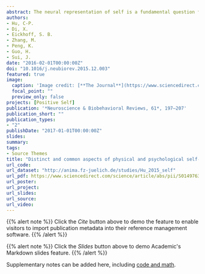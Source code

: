 ```yaml
---
abstract: The neural representation of self is a fundamental question for brain research. Employing activation likelihood estimation (ALE) meta-analyses, we assessed the commonalities and distinctions between different components of the self by focusing on the ‘physical’ self and the ‘psychological’ self – assessed respectively through face processing and self-referential tasks. We first conducted ALE meta-analyses by computing the convergence of findings on brain activation in self-face recognition and self-referential studies respectively. Contrast and conjunction analyses of these two meta-analytic results were then applied to extract the distinctions and commonalities in self-face and self-reference tasks. Facial self processing was particularly associated with lateral brain regions with a right hemispheric dominance, while processing psychological self predominantly activated cortical midline structures, more specifically the anterior cingulate cortex/superior frontal cortex. In contrast, the conjunction analyses showed that the two aspects of self-processing recruit the dorsal anterior cingulate cortex and the left inferior frontal gyrus extending to the insula. A framework including both distinct and common neural representation of selfs is discussed.
authors:
- Hu, C-P.
- Di, X.
- Eickhoff, S. B.
- Zhang, M.
- Peng, K.
- Guo, H.
- Sui, J.
date: "2016-02-01T00:00:00Z"
doi: "10.1016/j.neubiorev.2015.12.003"
featured: true
image:
  caption: 'Image credit: [**The Journal**](https://www.sciencedirect.com/science/article/pii/S0149763415300920)'
  focal_point: ""
  preview_only: false
projects: [Positive Self]
publication: '*Neuroscience & Biobehavioral Reviews, 61*, 197–207'
publication_short: ""
publication_types:
- "2"
publishDate: "2017-01-01T00:00:00Z"
slides:
summary:
tags:
- Source Themes
title: "Distinct and common aspects of physical and psychological self-representation in the brain: A meta-analysis of self-bias in facial and self-referential judgements"
url_code:
url_dataset: "http://anima.fz-juelich.de/studies/Hu_2015_self"
url_pdf: https://www.sciencedirect.com/science/article/abs/pii/S0149763415300920
url_poster:
url_project:
url_slides:
url_source:
url_video:
---
```


{{% alert note %}}
Click the *Cite* button above to demo the feature to enable visitors to import publication metadata into their reference management software.
{{% /alert %}}

{{% alert note %}}
Click the *Slides* button above to demo Academic's Markdown slides feature.
{{% /alert %}}

Supplementary notes can be added here, including [code and math](https://sourcethemes.com/academic/docs/writing-markdown-latex/).
